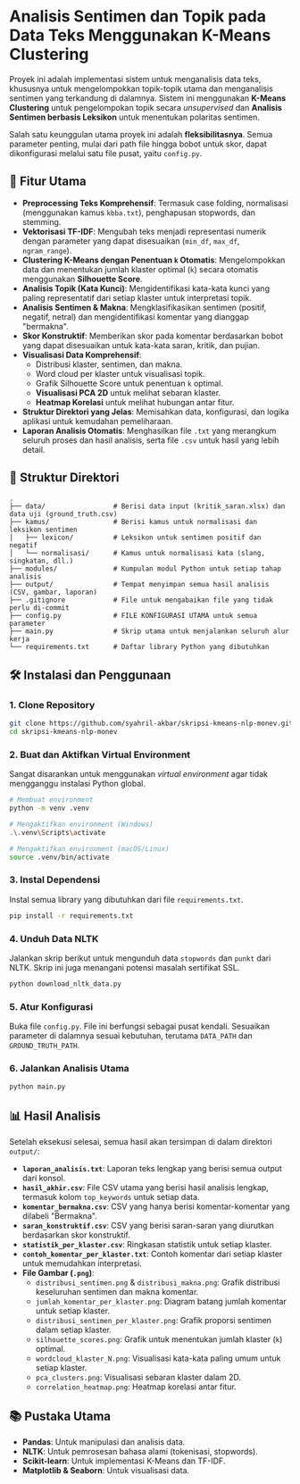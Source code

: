 # Analisis Sentimen dan Topik pada Data Teks Menggunakan K-Means Clustering

Proyek ini adalah implementasi sistem untuk menganalisis data teks, khususnya untuk mengelompokkan topik-topik utama dan menganalisis sentimen yang terkandung di dalamnya. Sistem ini menggunakan **K-Means Clustering** untuk pengelompokan topik secara *unsupervised* dan **Analisis Sentimen berbasis Leksikon** untuk menentukan polaritas sentimen.

Salah satu keunggulan utama proyek ini adalah **fleksibilitasnya**. Semua parameter penting, mulai dari path file hingga bobot untuk skor, dapat dikonfigurasi melalui satu file pusat, yaitu `config.py`.

## 🚀 Fitur Utama

- **Preprocessing Teks Komprehensif**: Termasuk case folding, normalisasi (menggunakan kamus `kbba.txt`), penghapusan stopwords, dan stemming.
- **Vektorisasi TF-IDF**: Mengubah teks menjadi representasi numerik dengan parameter yang dapat disesuaikan (`min_df`, `max_df`, `ngram_range`).
- **Clustering K-Means dengan Penentuan `k` Otomatis**: Mengelompokkan data dan menentukan jumlah klaster optimal (`k`) secara otomatis menggunakan **Silhouette Score**.
- **Analisis Topik (Kata Kunci)**: Mengidentifikasi kata-kata kunci yang paling representatif dari setiap klaster untuk interpretasi topik.
- **Analisis Sentimen & Makna**: Mengklasifikasikan sentimen (positif, negatif, netral) dan mengidentifikasi komentar yang dianggap "bermakna".
- **Skor Konstruktif**: Memberikan skor pada komentar berdasarkan bobot yang dapat disesuaikan untuk kata-kata saran, kritik, dan pujian.
- **Visualisasi Data Komprehensif**:
    - Distribusi klaster, sentimen, dan makna.
    - Word cloud per klaster untuk visualisasi topik.
    - Grafik Silhouette Score untuk penentuan `k` optimal.
    - **Visualisasi PCA 2D** untuk melihat sebaran klaster.
    - **Heatmap Korelasi** untuk melihat hubungan antar fitur.
- **Struktur Direktori yang Jelas**: Memisahkan data, konfigurasi, dan logika aplikasi untuk kemudahan pemeliharaan.
- **Laporan Analisis Otomatis**: Menghasilkan file `.txt` yang merangkum seluruh proses dan hasil analisis, serta file `.csv` untuk hasil yang lebih detail.

## 📂 Struktur Direktori

```
.
├── data/                 # Berisi data input (kritik_saran.xlsx) dan data uji (ground_truth.csv)
├── kamus/                # Berisi kamus untuk normalisasi dan leksikon sentimen
│   ├── lexicon/          # Leksikon untuk sentimen positif dan negatif
│   └── normalisasi/      # Kamus untuk normalisasi kata (slang, singkatan, dll.)
├── modules/              # Kumpulan modul Python untuk setiap tahap analisis
├── output/               # Tempat menyimpan semua hasil analisis (CSV, gambar, laporan)
├── .gitignore            # File untuk mengabaikan file yang tidak perlu di-commit
├── config.py             # FILE KONFIGURASI UTAMA untuk semua parameter
├── main.py               # Skrip utama untuk menjalankan seluruh alur kerja
└── requirements.txt      # Daftar library Python yang dibutuhkan
```

## 🛠️ Instalasi dan Penggunaan

### 1. Clone Repository

```bash
git clone https://github.com/syahril-akbar/skripsi-kmeans-nlp-monev.git
cd skripsi-kmeans-nlp-monev
```

### 2. Buat dan Aktifkan Virtual Environment

Sangat disarankan untuk menggunakan *virtual environment* agar tidak mengganggu instalasi Python global.

```bash
# Membuat environment
python -m venv .venv

# Mengaktifkan environment (Windows)
.\.venv\Scripts\activate

# Mengaktifkan environment (macOS/Linux)
source .venv/bin/activate
```

### 3. Instal Dependensi

Instal semua library yang dibutuhkan dari file `requirements.txt`.

```bash
pip install -r requirements.txt
```

### 4. Unduh Data NLTK

Jalankan skrip berikut untuk mengunduh data `stopwords` dan `punkt` dari NLTK. Skrip ini juga menangani potensi masalah sertifikat SSL.

```bash
python download_nltk_data.py
```

### 5. Atur Konfigurasi

Buka file `config.py`. File ini berfungsi sebagai pusat kendali. Sesuaikan parameter di dalamnya sesuai kebutuhan, terutama `DATA_PATH` dan `GROUND_TRUTH_PATH`.

### 6. Jalankan Analisis Utama

```bash
python main.py
```

## 📊 Hasil Analisis

Setelah eksekusi selesai, semua hasil akan tersimpan di dalam direktori `output/`:

- **`laporan_analisis.txt`**: Laporan teks lengkap yang berisi semua output dari konsol.
- **`hasil_akhir.csv`**: File CSV utama yang berisi hasil analisis lengkap, termasuk kolom `top_keywords` untuk setiap data.
- **`komentar_bermakna.csv`**: CSV yang hanya berisi komentar-komentar yang dilabeli "Bermakna".
- **`saran_konstruktif.csv`**: CSV yang berisi saran-saran yang diurutkan berdasarkan skor konstruktif.
- **`statistik_per_klaster.csv`**: Ringkasan statistik untuk setiap klaster.
- **`contoh_komentar_per_klaster.txt`**: Contoh komentar dari setiap klaster untuk memudahkan interpretasi.
- **File Gambar (`.png`)**:
    - `distribusi_sentimen.png` & `distribusi_makna.png`: Grafik distribusi keseluruhan sentimen dan makna komentar.
    - `jumlah_komentar_per_klaster.png`: Diagram batang jumlah komentar untuk setiap klaster.
    - `distribusi_sentimen_per_klaster.png`: Grafik proporsi sentimen dalam setiap klaster.
    - `silhouette_scores.png`: Grafik untuk menentukan jumlah klaster (`k`) optimal.
    - `wordcloud_klaster_N.png`: Visualisasi kata-kata paling umum untuk setiap klaster.
    - `pca_clusters.png`: Visualisasi sebaran klaster dalam 2D.
    - `correlation_heatmap.png`: Heatmap korelasi antar fitur.

## 📚 Pustaka Utama

- **Pandas**: Untuk manipulasi dan analisis data.
- **NLTK**: Untuk pemrosesan bahasa alami (tokenisasi, stopwords).
- **Scikit-learn**: Untuk implementasi K-Means dan TF-IDF.
- **Matplotlib & Seaborn**: Untuk visualisasi data.
